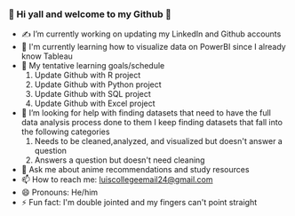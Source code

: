 ### 🐥 Hi yall and welcome to my Github 🐥

- ✍️ I’m currently working on updating my LinkedIn and Github accounts
- 🔋 I'm currently learning how to visualize data on PowerBI since I already know Tableau
- 📆 My tentative learning goals/schedule
     1) Update Github with R project
     2) Update Github with Python project
     3) Update Github with SQL project
     4) Update Github with Excel project
- 🤔 I’m looking for help with finding datasets that need to have the full data analysis process done to them
     I keep finding datasets that fall into the following categories
     1) Needs to be cleaned,analyzed, and visualized but doesn't answer a question
     2) Answers a question but doesn't need cleaning
- 💬 Ask me about anime recommendations and study resources
- 📫 How to reach me: luiscollegeemail24@gmail.com
- 😄 Pronouns: He/him
- ⚡ Fun fact: I'm double jointed and my fingers can't point straight
